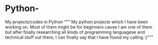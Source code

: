 # Python-
My projects/codes in Python 
""" My python projects which I have been working on. Most of them might be for beginners cause I am one of them but after finally researching all kinds of programming languagese  and technical stuff out there, I can finally say that I have found my calling :)"""
